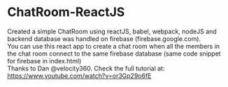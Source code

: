 # ChatRoom-ReactJS
Created a simple ChatRoom using reactJS, babel, webpack, nodeJS and backend database was handled on firebase (firebase.google.com).
<br/>
You can use this react app to create a chat room when all the members in the chat room connect to the same firebase database (same code snippet for firebase in index.html)
<br />
Thanks to Dan @velocity360. Check the full tutorial at: https://www.youtube.com/watch?v=or3Gp29o6fE
